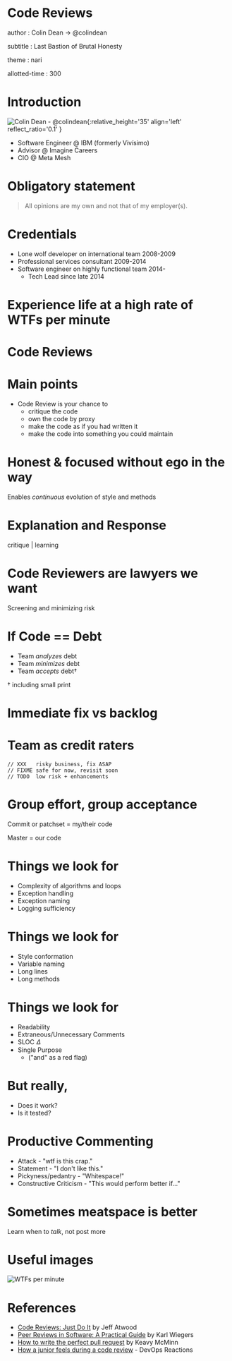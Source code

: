 Code Reviews
=======

author
: Colin Dean -> @colindean

subtitle
: Last Bastion of Brutal Honesty

theme
: nari

allotted-time
: 300

Introduction
============

![Colin Dean - @colindean](http://i.imgur.com/OQjWfCX.jpg){:relative_height='35' align='left' reflect_ratio='0.1' }

* Software Engineer @ IBM (formerly Vivísimo)
* Advisor @ Imagine Careers
* CIO @ Meta Mesh

Obligatory statement
====================

> All opinions are my own and not that of my employer(s).

Credentials
===========

* Lone wolf developer on international team 2008-2009
* Professional services consultant 2009-2014
* Software engineer on highly functional team 2014-
  * Tech Lead since late 2014

Experience life at a high rate of WTFs per minute
=================================================

Code Reviews
============

Main points
===========

* Code Review is your chance to 
  * critique the code
  * own the code by proxy
  * make the code as if you had written it
  * make the code into something you could maintain

Honest & focused without ego in the way
=======================================

Enables *continuous* evolution of style and methods

Explanation and Response
========================

critique | learning

Code Reviewers are lawyers we want
==================================

Screening and minimizing risk

If Code == Debt
===============

* Team *analyzes* debt
* Team *minimizes* debt
* Team *accepts* debt†

† including small print

Immediate fix vs backlog
============================

Team as credit raters
=====================

    // XXX   risky business, fix ASAP
    // FIXME safe for now, revisit soon
    // TODO  low risk + enhancements

Group effort, group acceptance
==============================

Commit or patchset = my/their code

Master = our code

Things we look for
==================

* Complexity of algorithms and loops
* Exception handling
* Exception naming
* Logging sufficiency

Things we look for
==================

* Style conformation
* Variable naming
* Long lines
* Long methods

Things we look for
==================

* Readability
* Extraneous/Unnecessary Comments
* SLOC 𝛥
* Single Purpose 
  * ("and" as a red flag)

But really,
===========

* Does it work?
* Is it tested?

Productive Commenting
=====================

* Attack - "wtf is this crap."
* Statement - "I don't like this."
* Pickyness/pedantry - "Whitespace!"
* Constructive Criticism - "This would perform better if..."

Sometimes meatspace is better
=============================

Learn when to *talk*, not post more

Useful images
=============

![WTFs per minute](http://blog.codinghorror.com/content/images/uploads/2009/02/6a0120a85dcdae970b012877707a45970c-pi.png)

References
==========

* [Code Reviews: Just Do It](http://blog.codinghorror.com/code-reviews-just-do-it/) by Jeff Atwood
* [Peer Reviews in Software: A Practical Guide](http://www.amazon.com/exec/obidos/ASIN/0201734850/colingrad-20) by Karl Wiegers
* [How to write the perfect pull request](https://github.com/blog/1943-how-to-write-the-perfect-pull-request) by Keavy McMinn
* [How a junior feels during a code review](http://devopsreactions.tumblr.com/post/88653874397/how-a-junior-feels-during-a-code-review) - DevOps Reactions

